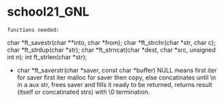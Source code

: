 # school21_GNL

	functions needed:
char	*ft_savestr(char **into, char *from);
char	*ft_strchr(char *str, char c);
char	*ft_strdup(char *str);
char	*ft_strncat(char *dest, char *src, unsigned int n);
int		ft_strlen(char *str);

   * char *ft_saverstr(char *saver, const char *buffer)
NULL means first iter for saver
first iter malloc for saver then copy,
else concatinates until \n in a aux str, 
frees saver and fills it ready to be returned, 
returns result (itself or concatinated strs)
with \0 termination.
